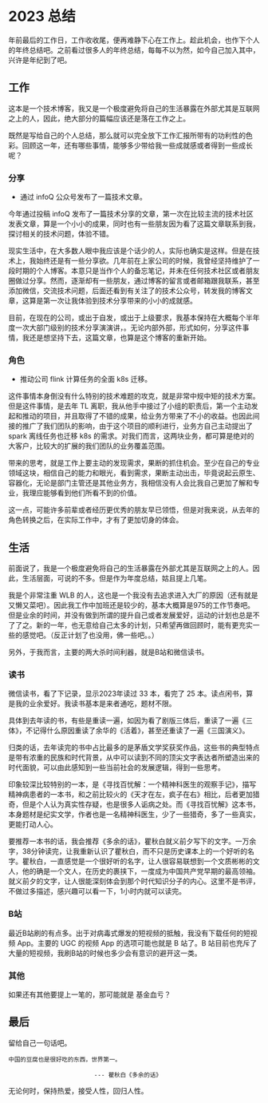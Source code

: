 # 2023 总结
年前最后的工作日，工作收收尾，便再难静下心在工作上。趁此机会，也作下个人的年终总结吧。之前看过很多人的年终总结，每每不以为然，如今自己加入其中，兴许是年纪到了吧。    

## 工作
这本是一个技术博客，我又是一个极度避免将自己的生活暴露在外部尤其是互联网之上的人，因此，绝大部分的篇幅应该还是落在工作之上。

既然是写给自己的个人总结，那么就可以完全放下工作汇报所带有的功利性的色彩。回顾这一年，还有哪些事情，能够多少带给我一些成就感或者得到一些成长呢？

### 分享
- 通过 infoQ 公众号发布了一篇技术文章。

今年通过投稿 infoQ 发布了一篇技术分享的文章，第一次在比较主流的技术社区发表文章，算是一个小小的成果，同时也有一些朋友因为看了这篇文章联系到我，探讨相关的技术问题，体验不错。

现实生活中，在大多数人眼中我应该是个话少的人，实际也确实是这样。但是在技术上，我始终还是有一些分享欲。几年前在上家公司的时候，我曾经坚持维护了一段时期的个人博客。本意只是当作个人的备忘笔记，并未在任何技术社区或者朋友圈做过分享。然而，逐渐却有一些朋友，通过博客的留言或者邮箱跟我联系，甚至添加微信，交流技术问题，后面还看到有关注了的技术公众号，转发我的博客文章，这算是第一次让我体验到技术分享带来的小小的成就感。

目前，在现在的公司，或出于自发，或出于上级要求，我基本保持在大概每个半年度一次大部门级别的技术分享演演讲，。无论内部外部，形式如何，分享这件事情，我还是想坚持下去，这篇文章，也算是这个博客的重新开始。

### 角色
- 推动公司 flink 计算任务的全面 k8s 迁移。

这件事情本身倒没有什么特别的技术难题的攻克，就是非常中规中矩的技术方案。但是这件事情，是去年 TL 离职，我从他手中接过了小组的职责后，第一个主动发起和推动的项目，并且取得了不错的成果，给业务方带来了不小的收益。也因此间接的推广了我们团队的影响，由于这个项目的顺利进行，业务方自己主动提出了 spark 离线任务也迁移 k8s 的需求。对我们而言，这两块业务，都可算是绝对的大客户，比较大的扩展的我们团队的业务覆盖范围。

带来的思考，就是工作上要主动的发现需求，果断的抓住机会。至少在自己的专业领域这块，相信自己的能力和眼光，看到需求，果断主动出击，毕竟说起云原生、容器化，无论是部门主管还是其他业务方，我相信没有人会比我自己更加了解和专业，我理应能够看到他们所看不到的价值。

这一点，可能许多前辈或者经历更优秀的朋友早已领悟，但是对我来说，从去年的角色转换之后，在实际工作中，才有了更加切身的体会。

## 生活
前面说了，我是一个极度避免将自己的生活暴露在外部尤其是互联网之上的人。因此，生活层面，可说的不多。但是作为年度总结，姑且提上几笔。

我是个非常注重 WLB 的人，这也是一个我没有去追求进入大厂的原因（还有就是又懒又菜吧）。因此我工作中加班还是较少的，基本大概算是975的工作节奏吧。但是业余的时间，并没有做到所谓的提升自己或者发展爱好，运动的计划也总是不了了之。新的一年，也无意给自己太多的计划，只希望再做回顾时，能有更充实一些的感觉吧。（反正计划了也没用，佛一些吧。。）

另外，于我而言，主要的两大杀时间利器，就是B站和微信读书。

### 读书
微信读书，看了下记录，显示2023年读过 33 本，看完了 25 本。读点闲书，算是我的业余爱好。我读书基本是来者通吃，题材不限。

具体到去年读的书，有些是重读一遍，如因为看了剧版三体后，重读了一遍《三体》，不记得什么原因重读了余华的《活着》，甚至还重读了一遍《三国演义》。

归类的话，去年读完的书中占比最多的是茅盾文学奖获奖作品，这些书的典型特点是带有浓重的民族和时代背景，从中可以读到不同的顶尖文字表达者所塑造出来的时代面貌，可以由此感知到一些当前社会的发展逻辑，得到一些思考。

印象较深比较特别的一本，是《寻找百忧解：一个精神科医生的观察手记》，描写精神病患者的一本书，和之前比较火的《天才在左，疯子在右》相比，后者更加猎奇，但是个人认为真实性存疑，也是很多人诟病之处。而《寻找百忧解》这本书，本身题材是纪实文学，作者也是一名精神科医生，少了一些猎奇，多了一些真实，更能打动人心。

要推荐一本书的话，我会推荐《多余的话》，瞿秋白就义前夕写下的文字。一万余字，38分钟读完，让我重新认识了瞿秋白，而不只是历史课本上的一个好听的名字。瞿秋白，一直感觉是一个很好听的名字，让人很容易联想到一个文质彬彬的文人，他的确是一个文人，在历史的裹挟下，一度成为中国共产党早期的最高领袖。就义前夕的文字，让人很能深刻体会到那个时代知识分子的内心。这里不是书评，不做过多描述，感兴趣可以看一下，1小时内就可以读完。

### B站
最近B站刷的有点多。出于对病毒式爆发的短视频的抵触，我没有下载任何的短视频 App。主要的 UGC 的视频 App 的选项可能也就是 B 站了。B 站目前也充斥了大量的短视频，我刷B站的时候也多少会有意识的避开这一类。

### 其他
如果还有其他要提上一笔的，那可能就是 基金血亏？

## 最后
留给自己一句话吧。

    中国的豆腐也是很好吃的东西，世界第一。

                            --- 瞿秋白《多余的话》

无论何时，保持热爱，接受人性，回归人性。
